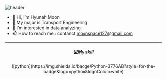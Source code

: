 ![header](https://capsule-render.vercel.app/api?type=venom&color=auto&customColorList=4&height=300&section=header&text=Hyunah's%20Github&fontSize=70)
- 👋 Hi, I’m Hyunah Moon
- 📝 My major is Transport Engineering
- 👀 I’m interested in data analyzing
- 📫 How to reach me : contanct moonspace127@gmail.com
----------------------------------------
<h5 align="center"> 💻My skill </h5> 

<div align="center">
  ![python](https://img.shields.io/badge/Python-3776AB?style=for-the-badge&logo=python&logoColor=white)
</div>




